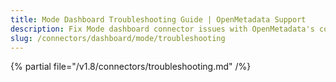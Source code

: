 ```yaml
---
title: Mode Dashboard Troubleshooting Guide | OpenMetadata Support
description: Fix Mode dashboard connector issues with OpenMetadata's comprehensive troubleshooting guide. Resolve common errors, debug connections, and optimize performance.
slug: /connectors/dashboard/mode/troubleshooting
---
```


{% partial file="/v1.8/connectors/troubleshooting.md" /%}
